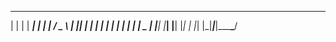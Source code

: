 
 _   _ _____ _     _     ___  
| | | | ____| |   | |   / _ \ 
| |_| |  _| | |   | |  | | | |
|  _  | |___| |___| |__| |_| |
|_| |_|_____|_____|_____\___/ 
                              
